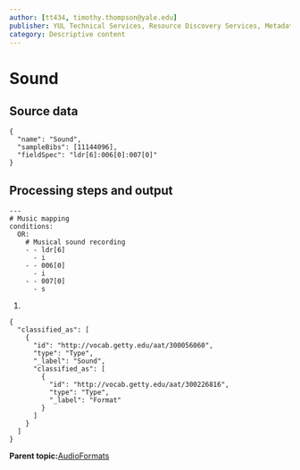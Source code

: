 ```yaml
---
author: [tt434, timothy.thompson@yale.edu]
publisher: YUL Technical Services, Resource Discovery Services, Metadata Services Unit
category: Descriptive content
---
```


# Sound

## Source data

```
{
  "name": "Sound",
  "sampleBibs": [11144096],
  "fieldSpec": "ldr[6]:006[0]:007[0]"
}
```

## Processing steps and output

```
---
# Music mapping
conditions:
  OR:    
    # Musical sound recording
    - - ldr[6]
      - i
    - - 006[0]
      - i
    - - 007[0]
      - s
```

1.  
```
{
  "classified_as": [
    {
      "id": "http://vocab.getty.edu/aat/300056060",
      "type": "Type",
      "_label": "Sound",
      "classified_as": [
        {
          "id": "http://vocab.getty.edu/aat/300226816",
          "type": "Type",
          "_label": "Format"
        }
      ]
    }
  ]    		
}
```

**Parent topic:**[AudioFormats](../../concepts/supertypes/audioformats.md)

